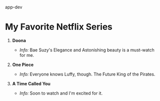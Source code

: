 app-dev
# My Favorite Netflix Series

1. **Doona**
   - *Info:* Bae Suzy's Elegance and Astonishing beauty is a must-watch for me.

2. **One Piece**
   - *Info:* Everyone knows Luffy, though. The Future King of the Pirates.

3. **A Time Called You**
   - *Info:* Soon to watch and I'm excited for it.

